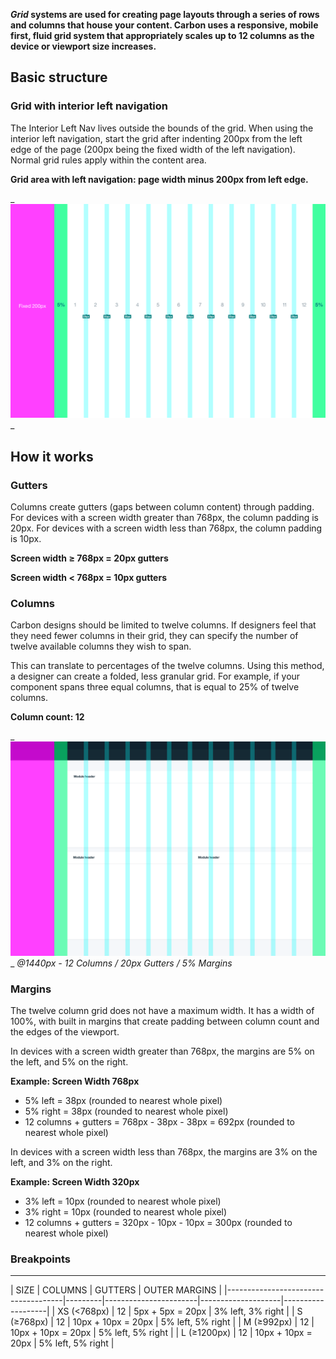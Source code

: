 **_Grid_ systems are used for creating page layouts through a series of rows and columns that house your content. Carbon uses a responsive, mobile first, fluid grid system that appropriately scales up to 12 columns as the device or viewport size increases.**

## Basic structure

<div data-insert-component="GridExample"></div>

### Grid with interior left navigation
The Interior Left Nav lives outside the bounds of the grid. When using the interior left navigation, start the grid after indenting 200px from the left edge of the page (200px being the fixed width of the left navigation). Normal grid rules apply within the content area.

**Grid area with left navigation: page width minus 200px from left edge.**

_
![Interior left nav grid](images/grid-4.png)
_

## How it works
### Gutters
Columns create gutters (gaps between column content) through padding. For devices with a screen width greater than 768px, the column padding is 20px. For devices with a screen width less than 768px, the column padding is 10px.

**Screen width ≥ 768px = 20px gutters**

**Screen width < 768px = 10px gutters**

### Columns
Carbon designs should be limited to twelve columns. If designers feel that they need fewer columns in their grid, they can specify the number of twelve available columns they wish to span.

This can translate to percentages of the twelve columns. Using this method, a designer can create a folded, less granular grid. For example, if your component spans three equal columns, that is equal to 25% of twelve columns.

**Column count: 12**

_
![Interior left nav grid](images/grid-5.png)
_
_@1440px - 12 Columns / 20px Gutters / 5% Margins_

### Margins
The twelve column grid does not have a maximum width. It has a width of 100%, with built in margins that create padding between column count and the edges of the viewport.

In devices with a screen width greater than 768px, the margins are 5% on the left, and 5% on the right.

**Example: Screen Width 768px**

* 5% left = 38px (rounded to nearest whole pixel)
* 5% right = 38px (rounded to nearest whole pixel)
* 12 columns + gutters = 768px - 38px - 38px = 692px (rounded to nearest whole pixel)

In devices with a screen width less than 768px, the margins are 3% on the left, and 3% on the right.

**Example: Screen Width 320px**

* 3% left = 10px (rounded to nearest whole pixel)
* 3% right = 10px (rounded to nearest whole pixel)
* 12 columns + gutters = 320px - 10px - 10px = 300px (rounded to nearest whole pixel)

### Breakpoints

---
| SIZE                         | COLUMNS | GUTTERS            | OUTER MARGINS     |
|-------------------------------------|---------|-----------------------|--------------------|-------------------|
| XS (<768px) | 12      | 5px + 5px = 20px   | 3% left, 3% right |
| S (≥768px)      | 12      | 10px + 10px = 20px | 5% left, 5% right |
| M (≥992px)     | 12      | 10px + 10px = 20px | 5% left, 5% right |
| L (≥1200px)     | 12      | 10px + 10px = 20px | 5% left, 5% right |
